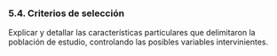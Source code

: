 ### 5.4. Criterios de selección

Explicar y detallar las características particulares que delimitaron la 
población de estudio, controlando las posibles variables intervinientes. 
